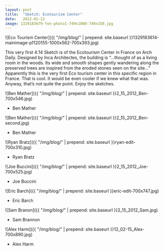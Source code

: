 ```yaml
---
layout: post
title:  "Sketch: Ecotourism Center"
date:   2012-02-22
image: 1329183679-fon-photo1-749x1000-749x150.jpg
---
```


![Eco Tourism Center]({{ "/img/blog/" | prepend: site.baseurl }}1329183614-mainimage-p1120155-1000x562-700x393.jpg)

This very first 4:14 Sketch is of the Ecotourism Center in France on Arch Daily. Designed by Inca Architectes, the building is “…thought of as a living room in the woods. Its wide and smooth shapes gently wandering along the preserved trees are inspired from the eroded stones seen on the site…” Apparently this is the very first Eco tourism center in this specific region in France. That is cool. It would be even cooler if we knew what that was. Anyway, that’s not quite the point. Enjoy the sketches.

<!-- more -->

![Ben Mather]({{ "/img/blog/" | prepend: site.baseurl }}2_15_2012_Ben-700x546.jpg)
- Ben Mather

![Ben Mather]({{ "/img/blog/" | prepend: site.baseurl }}2_15_2012_Ben-second.jpg)
- Ben Mather

![Ryan Bratz]({{ "/img/blog/" | prepend: site.baseurl }}ryan-edit-700x310.jpg)
- Ryan Bratz

![Joe Buccini]({{ "/img/blog/" | prepend: site.baseurl }}2_15_2012_Joe-700x525.jpg)
- Joe Buccini

![Eric Barch]({{ "/img/blog/" | prepend: site.baseurl }}eric-edit-700x747.jpg)
- Eric Barch

![Sam Branon]({{ "/img/blog/" | prepend: site.baseurl }}2_15_2012_Sam.jpg)
- Sam Brannon

![Alex Harm]({{ "/img/blog/" | prepend: site.baseurl }}12_02-15_Alex-700x890.jpg)
- Alex Harm
